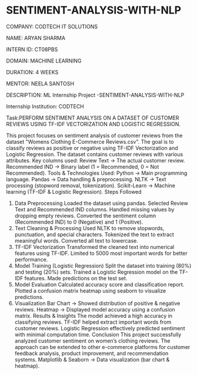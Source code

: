 # SENTIMENT-ANALYSIS-WITH-NLP

COMPANY: CODTECH IT SOLUTIONS

NAME: ARYAN SHARMA

INTERN ID: CT08PBS

DOMAIN: MACHINE LEARNING

DURATION: 4 WEEKS

MENTOR: NEELA SANTOSH

DESCRIPTION: ML Internship Project -SENTIMENT-ANALYSIS-WITH-NLP

Internship Institution: CODTECH

Task:PERFORM SENTIMENT ANALYSIS ON A DATASET OF CUSTOMER REVIEWS USING TF-IDF VECTORIZATION AND LOGISTIC REGRESSION.

This project focuses on sentiment analysis of customer reviews from the dataset "Womens Clothing E-Commerce Reviews.csv". The goal is to classify reviews as positive or negative using TF-IDF Vectorization and Logistic Regression.
The dataset contains customer reviews with various attributes. Key columns used:
Review Text → The actual customer review.
Recommended IND → Binary label (1 = Recommended, 0 = Not Recommended).
Tools & Technologies Used:
Python → Main programming language.
Pandas → Data handling & preprocessing.
NLTK → Text processing (stopword removal, tokenization).
Scikit-Learn → Machine learning (TF-IDF & Logistic Regression).
Steps Followed
1) Data Preprocessing
Loaded the dataset using pandas.
Selected Review Text and Recommended IND columns.
Handled missing values by dropping empty reviews.
Converted the sentiment column (Recommended IND) to 0 (Negative) and 1 (Positive).
2) Text Cleaning & Processing
Used NLTK to remove stopwords, punctuation, and special characters.
Tokenized the text to extract meaningful words.
Converted all text to lowercase.
3) TF-IDF Vectorization
Transformed the cleaned text into numerical features using TF-IDF.
Limited to 5000 most important words for better performance.
4) Model Training (Logistic Regression)
Split the dataset into training (80%) and testing (20%) sets.
Trained a Logistic Regression model on the TF-IDF features.
Made predictions on the test set.
5) Model Evaluation
Calculated accuracy score and classification report.
Plotted a confusion matrix heatmap using seaborn to visualize predictions.
6) Visualization
Bar Chart → Showed distribution of positive & negative reviews.
Heatmap → Displayed model accuracy using a confusion matrix.
Results & Insights
The model achieved a high accuracy in classifying reviews.
TF-IDF helped extract important words from customer reviews.
Logistic Regression effectively predicted sentiment with minimal computation time.
Conclusion
This project successfully analyzed customer sentiment on women’s clothing reviews. The approach can be extended to other e-commerce platforms for customer feedback analysis, product improvement, and recommendation systems.
Matplotlib & Seaborn → Data visualization (bar chart & heatmap).
